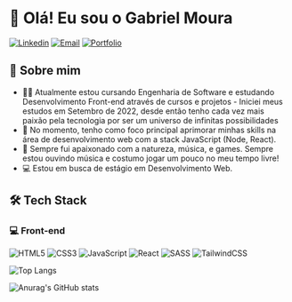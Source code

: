 # 👋 Olá! Eu sou o Gabriel Moura

[![Linkedin](https://img.shields.io/badge/linkedin-%230077B5.svg?style=for-the-badge&logo=linkedin&logoColor=white)](https://www.linkedin.com/in/gabriel-moura-b63382161/)
[![Email](https://img.shields.io/badge/Microsoft_Outlook-0078D4?style=for-the-badge&logo=microsoft-outlook&logoColor=white)](mailto:gabrielm.reis@outlook.com)
[![Portfolio](https://img.shields.io/website?label=gmouradev.com&style=for-the-badge&url=https://gmouradev.netlify.app/)](https://gmouradev.netlify.app/)

## :information_desk_person: Sobre mim
- :man_technologist: Atualmente estou cursando Engenharia de Software e estudando Desenvolvimento Front-end através de cursos e projetos - Iniciei meus estudos em Setembro de 2022, desde então tenho cada vez mais paixão pela tecnologia por ser um universo de infinitas possibilidades
- 🚀 No momento, tenho como foco principal aprimorar minhas skills na área de desenvolvimento web com a stack JavaScript (Node, React). 
- :leaves: Sempre fui apaixonado com a natureza, música, e games. Sempre estou ouvindo música e costumo jogar um pouco no meu tempo livre!
- 💻 Estou em busca de estágio em Desenvolvimento Web.

##  🛠️ Tech Stack

### 💻 Front-end

![HTML5](https://img.shields.io/badge/html5-%23E34F26.svg?style=for-the-badge&logo=html5&logoColor=white)
![CSS3](https://img.shields.io/badge/css3-%231572B6.svg?style=for-the-badge&logo=css3&logoColor=white)
![JavaScript](https://img.shields.io/badge/javascript-%23323330.svg?style=for-the-badge&logo=javascript&logoColor=%23F7DF1E)
![React](https://img.shields.io/badge/react-%2320232a.svg?style=for-the-badge&logo=react&logoColor=%2361DAFB)
![SASS](https://img.shields.io/badge/SASS-hotpink.svg?style=for-the-badge&logo=SASS&logoColor=white)
![TailwindCSS](https://img.shields.io/badge/tailwindcss-%2338B2AC.svg?style=for-the-badge&logo=tailwind-css&logoColor=white)


![Top Langs](https://github-readme-stats.vercel.app/api/top-langs/?username=gbmouraa&hide_progress=true)

![Anurag's GitHub stats](https://github-readme-stats.vercel.app/api?username=anuraghazra&show_icons=true&theme=dark)

